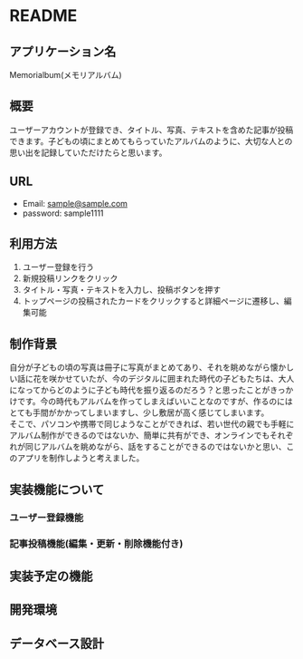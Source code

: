 # README

## アプリケーション名

Memorialbum(メモリアルバム)

## 概要

ユーザーアカウントが登録でき、タイトル、写真、テキストを含めた記事が投稿できます。子どもの頃にまとめてもらっていたアルバムのように、大切な人との思い出を記録していただけたらと思います。

## URL

- Email:
  sample@sample.com
- password:
  sample1111

## 利用方法

1. ユーザー登録を行う
2. 新規投稿リンクをクリック
3. タイトル・写真・テキストを入力し、投稿ボタンを押す
4. トップページの投稿されたカードをクリックすると詳細ページに遷移し、編集可能

## 制作背景

自分が子どもの頃の写真は冊子に写真がまとめてあり、それを眺めながら懐かしい話に花を咲かせていたが、今のデジタルに囲まれた時代の子どもたちは、大人になってからどのように子ども時代を振り返るのだろう？と思ったことがきっかけです。今の時代もアルバムを作ってしまえばいいことなのですが、作るのにはとても手間がかかってしまいますし、少し敷居が高く感じてしまいます。  
そこで、パソコンや携帯で同じようなことができれば、若い世代の親でも手軽にアルバム制作ができるのではないか、簡単に共有ができ、オンラインでもそれぞれが同じアルバムを眺めながら、話をすることができるのではないかと思い、このアプリを制作しようと考えました。

## 実装機能について

### ユーザー登録機能

### 記事投稿機能(編集・更新・削除機能付き)

## 実装予定の機能

## 開発環境

## データベース設計
